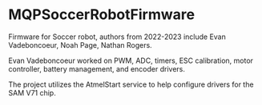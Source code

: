 # MQPSoccerRobotFirmware
Firmware for Soccer robot, authors from 2022-2023 include Evan Vadeboncoeur, Noah Page, Nathan Rogers.

Evan Vadeboncoeur worked on PWM, ADC, timers, ESC calibration, motor controller, battery management, and encoder drivers.

The project utilizes the AtmelStart service to help configure drivers for the SAM V71 chip.
